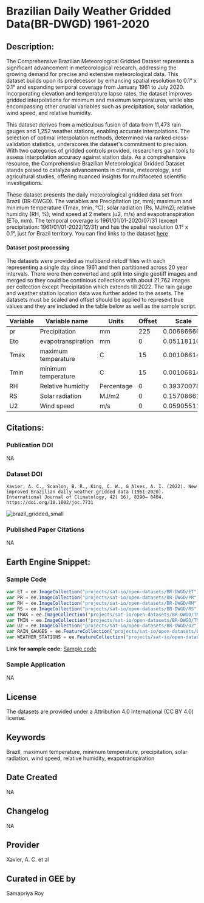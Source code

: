 
# Brazilian Daily Weather Gridded Data(BR-DWGD) 1961-2020

## Description:

The Comprehensive Brazilian Meteorological Gridded Dataset represents a significant advancement in meteorological research, addressing the growing demand for precise and extensive meteorological data. This dataset builds upon its predecessor by enhancing spatial resolution to 0.1° x 0.1° and expanding temporal coverage from January 1961 to July 2020. Incorporating elevation and temperature lapse rates, the dataset improves gridded interpolations for minimum and maximum temperatures, while also encompassing other crucial variables such as precipitation, solar radiation, wind speed, and relative humidity.

This dataset derives from a meticulous fusion of data from 11,473 rain gauges and 1,252 weather stations, enabling accurate interpolations. The selection of optimal interpolation methods, determined via ranked cross-validation statistics, underscores the dataset's commitment to precision. With two categories of gridded controls provided, researchers gain tools to assess interpolation accuracy against station data. As a comprehensive resource, the Comprehensive Brazilian Meteorological Gridded Dataset stands poised to catalyze advancements in climate, meteorology, and agricultural studies, offering nuanced insights for multifaceted scientific investigations.

These dataset presents the daily meteorological gridded data set from Brazil (BR-DWGD). The variables are Precipitation (pr, mm); maximum and minimum temperature (Tmax, tmin, °C); solar radiation (Rs, MJ/m2); relative humidity (RH, %); wind speed at 2 meters (u2, m/s) and evapotranspiration (ETo, mm). The temporal coverage is 1961/01/01-2020/07/31 (except precipitation: 1961/01/01-2022/12/31) and has the spatial resolution 0.1° x 0.1°, just for Brazil territory. You can find links to the dataset [here](https://sites.google.com/site/alexandrecandidoxavierufes/brazilian-daily-weather-gridded-data)

#### Dataset post processing
The datasets were provided as multiband netcdf files with each representing a single day since 1961 and then partitioned across 20 year intervals. There were then converted and split into single geotiff images and merged so they could be continious collections with about 21,762 images per collection except Precipitation which extends till 2022. The rain gauge and weather station location data was further added to the assets. The datasets must be scaled and offset should be applied to represent true values and they are included in the table below as well as the sample script.

|Variable|Variable name      |Units     |Offset|Scale      |
|--------|-------------------|----------|------|-----------|
|pr      |Precipitation      |mm        |225   |0.006866665|
|Eto     |evapotranspiration |mm        |0     |0.051181102|
|Tmax    |maximum temperature|C         |15    |0.001068148|
|Tmin    |minimum temperature|C         |15    |0.001068148|
|RH      |Relative humidity  |Percentage|0     |0.393700787|
|RS      |Solar radiation    |MJ/m2     |0     |0.157086614|
|U2      |Wind speed         |m/s       |0     |0.059055118|

## Citations:

### Publication DOI

NA

### Dataset DOI

```
Xavier, A. C., Scanlon, B. R., King, C. W., & Alves, A. I. (2022). New improved Brazilian daily weather gridded data (1961–2020).
International Journal of Climatology, 42( 16), 8390– 8404. https://doi.org/10.1002/joc.7731
```

![brazil_gridded_small](https://github.com/samapriya/awesome-gee-community-datasets/assets/6677629/42738402-874c-47e5-bd6d-61af2ae6011e)

### Published Paper Citations

NA

## Earth Engine Snippet:

### Sample Code

```js
var ET = ee.ImageCollection("projects/sat-io/open-datasets/BR-DWGD/ET");
var PR = ee.ImageCollection("projects/sat-io/open-datasets/BR-DWGD/PR");
var RH = ee.ImageCollection("projects/sat-io/open-datasets/BR-DWGD/RH");
var RS = ee.ImageCollection("projects/sat-io/open-datasets/BR-DWGD/RS");
var TMAX = ee.ImageCollection("projects/sat-io/open-datasets/BR-DWGD/TMAX");
var TMIN = ee.ImageCollection("projects/sat-io/open-datasets/BR-DWGD/TMIN");
var U2 = ee.ImageCollection("projects/sat-io/open-datasets/BR-DWGD/U2");
var RAIN_GAUGES = ee.FeatureCollection("projects/sat-io/open-datasets/BR-DWGD/RAIN_GAUGES");
var WEATHER_STATIONS = ee.FeatureCollection("projects/sat-io/open-datasets/BR-DWGD/WEATHER_STATIONS");
```

**Link for sample code:** [Sample code](https://code.earthengine.google.com/?scriptPath=users/sat-io/awesome-gee-catalog-examples:weather-climate/BR-DWDG-EXAMPLE)

### Sample Application

NA

## License

The datasets are provided under a Attribution 4.0 International (CC BY 4.0) license.

## Keywords

Brazil, maximum temperature, minimum temperature, precipitation, solar radiation, wind speed, relative humidity, evapotranspiration

## Date Created

NA

## Changelog

NA

## Provider

Xavier, A. C. et al

## Curated in GEE by
Samapriya Roy
